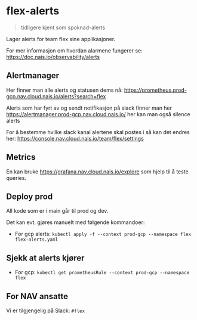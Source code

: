 # flex-alerts

> tidligere kjent som spoknad-alerts

Lager alerts for team flex sine applikasjoner.

For mer informasjon om hvordan alarmene fungerer se: https://doc.nais.io/observability/alerts

## Alertmanager
Her finner man alle alerts og statusen dems nå: https://prometheus.prod-gcp.nav.cloud.nais.io/alerts?search=flex

Alerts som har fyrt av og sendt notifikasjon på slack finner man her https://alertmanager.prod-gcp.nav.cloud.nais.io/
her kan man også silence alerts

For å bestemme hvilke slack kanal alertene skal postes i så kan det endres her: https://console.nav.cloud.nais.io/team/flex/settings


## Metrics
En kan bruke https://grafana.nav.cloud.nais.io/explore som hjelp til å teste queries.

## Deploy prod
All kode som er i main går til prod og dev.

Det kan evt. gjøres manuelt med følgende kommandoer:
* For gcp alerts: `kubectl apply -f --context prod-gcp --namespace flex flex-alerts.yaml`

## Sjekk at alerts kjører
* For gcp: `kubectl get prometheusRule --context prod-gcp --namespace flex`

## For NAV ansatte
Vi er tilgjengelig på Slack: `#flex`
